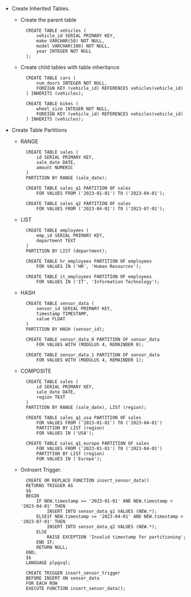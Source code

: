 - Create Inherited Tables.

    - Create the parent table

            CREATE TABLE vehicles (
                vehicle_id SERIAL PRIMARY KEY,
                make VARCHAR(50) NOT NULL,
                model VARCHAR(100) NOT NULL,
                year INTEGER NOT NULL
            );

    - Create child tables with table inheritance
        
            CREATE TABLE cars (
                num_doors INTEGER NOT NULL,
                FOREIGN KEY (vehicle_id) REFERENCES vehicles(vehicle_id)
            ) INHERITS (vehicles);

            CREATE TABLE bikes (
                wheel_size INTEGER NOT NULL,
                FOREIGN KEY (vehicle_id) REFERENCES vehicles(vehicle_id)
            ) INHERITS (vehicles);

- Create Table Partitions

    - RANGE

            CREATE TABLE sales (
                id SERIAL PRIMARY KEY,
                sale_date DATE,
                amount NUMERIC
            )
            PARTITION BY RANGE (sale_date);

            CREATE TABLE sales_q1 PARTITION OF sales
                FOR VALUES FROM ('2023-01-01') TO ('2023-04-01');

            CREATE TABLE sales_q2 PARTITION OF sales
                FOR VALUES FROM ('2023-04-01') TO ('2023-07-01');

    - LIST

            CREATE TABLE employees (
                emp_id SERIAL PRIMARY KEY,
                department TEXT
            )
            PARTITION BY LIST (department);

            CREATE TABLE hr_employees PARTITION OF employees
                FOR VALUES IN ('HR', 'Human Resources');

            CREATE TABLE it_employees PARTITION OF employees
                FOR VALUES IN ('IT', 'Information Technology');
    
    - HASH

            CREATE TABLE sensor_data (
                sensor_id SERIAL PRIMARY KEY,
                timestamp TIMESTAMP,
                value FLOAT
            )
            PARTITION BY HASH (sensor_id);

            CREATE TABLE sensor_data_0 PARTITION OF sensor_data
                FOR VALUES WITH (MODULUS 4, REMAINDER 0);

            CREATE TABLE sensor_data_1 PARTITION OF sensor_data
                FOR VALUES WITH (MODULUS 4, REMAINDER 1);


    - COMPOSITE

            CREATE TABLE sales (
                id SERIAL PRIMARY KEY,
                sale_date DATE,
                region TEXT
            )
            PARTITION BY RANGE (sale_date), LIST (region);

            CREATE TABLE sales_q1_usa PARTITION OF sales
                FOR VALUES FROM ('2023-01-01') TO ('2023-04-01')
                PARTITION BY LIST (region)
                FOR VALUES IN ('USA');

            CREATE TABLE sales_q1_europe PARTITION OF sales
                FOR VALUES FROM ('2023-01-01') TO ('2023-04-01')
                PARTITION BY LIST (region)
                FOR VALUES IN ('Europe');


    - OnInsert Trigger.

            CREATE OR REPLACE FUNCTION insert_sensor_data()
            RETURNS TRIGGER AS
            $$
            BEGIN
                IF NEW.timestamp >= '2023-01-01' AND NEW.timestamp < '2023-04-01' THEN
                    INSERT INTO sensor_data_q1 VALUES (NEW.*);
                ELSEIF NEW.timestamp >= '2023-04-01' AND NEW.timestamp < '2023-07-01' THEN
                    INSERT INTO sensor_data_q2 VALUES (NEW.*);
                ELSE
                    RAISE EXCEPTION 'Invalid timestamp for partitioning';
                END IF;
                RETURN NULL;
            END;
            $$
            LANGUAGE plpgsql;

            CREATE TRIGGER insert_sensor_trigger
            BEFORE INSERT ON sensor_data
            FOR EACH ROW
            EXECUTE FUNCTION insert_sensor_data();
